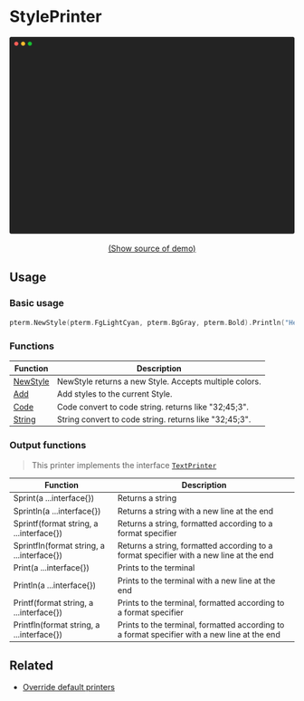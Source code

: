 # StylePrinter

<!-- 
Replace all of the following strings with the current printer.
     style Style StylePrinter DefaultStyle
-->

![StylePrinter Example](https://raw.githubusercontent.com/pterm/pterm/master/_examples/style/animation.svg)

<p align="center"><a href="https://github.com/gemini/pterm/blob/master/_examples/style/main.go" target="_blank">(Show source of demo)</a></p>


## Usage

### Basic usage

```go
pterm.NewStyle(pterm.FgLightCyan, pterm.BgGray, pterm.Bold).Println("Hello, World!")
```

### Functions

|Function|Description|
|--------|-----------|
|[NewStyle](https://pkg.go.dev/github.com/gemini/pterm#Style.NewStyle)|NewStyle returns a new Style. Accepts multiple colors.|
|[Add](https://pkg.go.dev/github.com/gemini/pterm#Style.Add)|Add styles to the current Style.|
|[Code](https://pkg.go.dev/github.com/gemini/pterm#Style.Code)|Code convert to code string. returns like "32;45;3".|
|[String](https://pkg.go.dev/github.com/gemini/pterm#Style.String)|String convert to code string. returns like "32;45;3".|

### Output functions

> This printer implements the interface [`TextPrinter`](https://github.com/gemini/pterm/blob/master/interface_text_printer.go)

|Function|Description|
|------|---------|
|Sprint(a ...interface{})|Returns a string|
|Sprintln(a ...interface{})|Returns a string with a new line at the end|
|Sprintf(format string, a ...interface{})|Returns a string, formatted according to a format specifier|
|Sprintfln(format string, a ...interface{})|Returns a string, formatted according to a format specifier with a new line at the end|
|Print(a ...interface{})|Prints to the terminal|
|Println(a ...interface{})|Prints to the terminal with a new line at the end|
|Printf(format string, a ...interface{})|Prints to the terminal, formatted according to a format specifier|
|Printfln(format string, a ...interface{})|Prints to the terminal, formatted according to a format specifier with a new line at the end|

## Related
- [Override default printers](docs/customizing/override-default-printer.md)